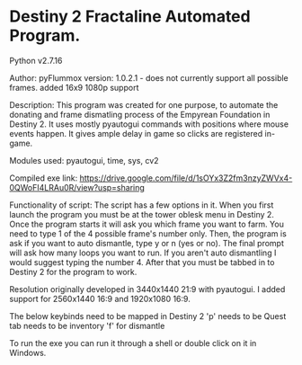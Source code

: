 # Destiny 2 Fractaline Automated Program.
Python v2.7.16

Author: pyFlummox
version: 1.0.2.1 - does not currently support all possible frames.
added 16x9 1080p support

Description: This program was created for one purpose, to automate the donating and frame dismatling process of the Empyrean Foundation in Destiny 2. It uses mostly pyautogui commands with positions where mouse events happen. It gives ample delay in game so clicks are registered in-game.

Modules used: pyautogui, time, sys, cv2

Compiled exe link: https://drive.google.com/file/d/1sOYx3Z2fm3nzyZWVx4-0QWoFI4LRAu0R/view?usp=sharing

Functionality of script:
The script has a few options in it. When you first launch the program you must be at the tower oblesk menu in Destiny 2. Once the program starts it will ask you which frame you want to farm. You need to type 1 of the 4 possible frame's number only. Then, the program is ask if you want to auto dismantle, type y or n (yes or no). The final prompt will ask how many loops you want to run. If you aren't auto dismantling I would suggest typing the number 4. After that you must be tabbed in to Destiny 2 for the program to work. 


Resolution originally developed in 3440x1440 21:9 with pyautogui. I added support for 2560x1440 16:9 and 1920x1080 16:9.

The below keybinds need to be mapped in Destiny 2
'p' needs to be Quest
tab needs to be inventory
'f' for dismantle


To run the exe you can run it through a shell or double click on it in Windows.  
